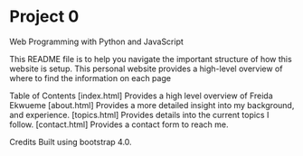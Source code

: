 # Project 0

Web Programming with Python and JavaScript

This README file is to help you navigate the important structure of how this website is setup. This personal website provides a high-level overview of where to find the information on each page

Table of Contents
[index.html] Provides a high level overview of Freida Ekwueme
[about.html] Provides a more detailed insight into my background, and experience.
[topics.html] Provides details into the current topics I follow.
[contact.html] Provides a contact form to reach me.

Credits
Built using bootstrap 4.0.



